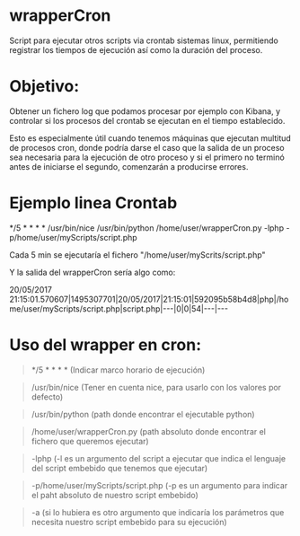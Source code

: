 # wrapperCron
Script para ejecutar otros scripts via crontab sistemas linux, permitiendo registrar los tiempos de ejecución así como la duración del proceso.

# Objetivo:
Obtener un fichero log que podamos procesar por ejemplo con Kibana, y controlar si los procesos del crontab se ejecutan en el tiempo establecido.

Esto es especialmente útil cuando tenemos máquinas que ejecutan multitud de procesos cron, donde podría darse el caso que la salida de un proceso sea necesaria para la ejecución de otro proceso y si el primero no terminó antes de iniciarse el segundo, comenzarán a producirse errores.

# Ejemplo linea Crontab
*/5 * * * * /usr/bin/nice /usr/bin/python /home/user/wrapperCron.py -lphp -p/home/user/myScripts/script.php

Cada 5 min se ejecutaría el fichero "/home/user/myScrits/script.php"

Y la salida del wrapperCron sería algo como:

20/05/2017 21:15:01.570607|1495307701|20/05/2017|21:15:01|592095b58b4d8|php|/home/user/myScripts/script.php|script.php|---|0|0|54|---|---

# Uso del wrapper en cron:
>*/5 * * * * (Indicar marco horario de ejecución)

>/usr/bin/nice (Tener en cuenta nice, para usarlo con los valores por defecto)

>/usr/bin/python (path donde encontrar el ejecutable python)

>/home/user/wrapperCron.py (path absoluto donde encontrar el fichero que queremos ejecutar)

>-lphp (-l es un argumento del script a ejecutar que indica el lenguaje del script embebido que tenemos que ejecutar)

>-p/home/user/myScripts/script.php (-p es un argumento para indicar el paht absoluto de nuestro script embebido)

>-a (si lo hubiera es otro argumento que indicaría los parámetros que necesita nuestro script embebido para su ejecución)

